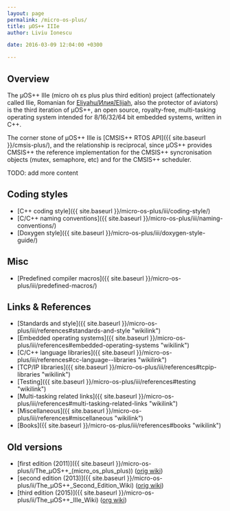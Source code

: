 ```yaml
---
layout: page
permalink: /micro-os-plus/
title: µOS++ IIIe
author: Liviu Ionescu

date: 2016-03-09 12:04:00 +0300

---
```


## Overview

The µOS++ IIIe (micro oh ɛs plus plus third edition) project  (affectionately called Ilie, Romanian for [Eliyahu/Илия́/Elijah](http://en.wikipedia.org/wiki/Elijah), also the protector of aviators) is the third iteration of µOS++, an open source, royalty-free, multi-tasking operating system intended for 8/16/32/64 bit embedded systems, written in C++.

The corner stone of µOS++ IIIe is [CMSIS++ RTOS API]({{ site.baseurl }}/cmsis-plus/), and the relationship is reciprocal, since µOS++ provides CMSIS++ the reference implementation for the CMSIS++ syncronisation objects (mutex, semaphore, etc) and for the CMSIS++ scheduler.

TODO: add more content

## Coding styles

* [C++ coding style]({{ site.baseurl }}/micro-os-plus/iii/coding-style/)
* [C/C++ naming conventions]({{ site.baseurl }}/micro-os-plus/iii/naming-conventions/)
* [Doxygen style]({{ site.baseurl }}/micro-os-plus/iii/doxygen-style-guide/)

## Misc

* [Predefined compiler macros]({{ site.baseurl }}/micro-os-plus/iii/predefined-macros/)

## Links & References

-   [Standards and style]({{ site.baseurl }}/micro-os-plus/iii/references#standards-and-style "wikilink")
-   [Embedded operating systems]({{ site.baseurl }}/micro-os-plus/iii/references#embedded-operating-systems "wikilink")
-   [C/C++ language libraries]({{ site.baseurl }}/micro-os-plus/iii/references#cc-language--libraries "wikilink")
-   [TCP/IP libraries]({{ site.baseurl }}/micro-os-plus/iii/references#tcpip-libraries "wikilink")
-   [Testing]({{ site.baseurl }}/micro-os-plus/iii/references#testing "wikilink")
-   [Multi-tasking related links]({{ site.baseurl }}/micro-os-plus/iii/references#multi-tasking-related-links "wikilink")
-   [Miscellaneous]({{ site.baseurl }}/micro-os-plus/iii/references#miscellaneous "wikilink")
-   [Books]({{ site.baseurl }}/micro-os-plus/iii/references#books "wikilink")

## Old versions

* [first edition (2011)]({{ site.baseurl }}/micro-os-plus/i/The_µOS++_(micro_os_plus_plus)) ([orig wiki](http://micro-os-plus.sourceforge.net/old-wiki/))
* [second edition (2013)]({{ site.baseurl }}/micro-os-plus/ii/The_µOS++_Second_Edition_Wiki) ([orig wiki](http://micro-os-plus.sourceforge.net/wiki/The_µOS%2B%2B_Second_Edition_Wiki))
* [third edition (2015)]({{ site.baseurl }}/micro-os-plus/ii/The_µOS++_IIIe_Wiki) ([org wiki](http://micro-os-plus.sourceforge.net/wiki/The_µOS%2B%2B_IIIe_Wiki))
